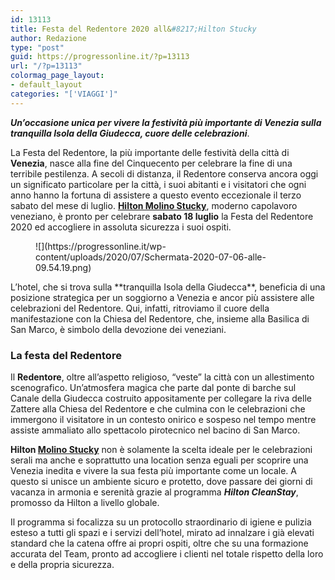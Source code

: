 ```yaml
---
id: 13113
title: Festa del Redentore 2020 all&#8217;Hilton Stucky
author: Redazione
type: "post"
guid: https://progressonline.it/?p=13113
url: "/?p=13113"
colormag_page_layout:
- default_layout
categories: "['VIAGGI']"
---
```


***Un’occasione unica per vivere la festività più importante di Venezia sulla tranquilla Isola della Giudecca, cuore delle celebrazioni***.

La Festa del Redentore, la più importante delle festività della città di **Venezia**, nasce alla fine del Cinquecento per celebrare la fine di una terribile pestilenza. A secoli di distanza, il Redentore conserva ancora oggi un significato particolare per la città, i suoi abitanti e i visitatori che ogni anno hanno la fortuna di assistere a questo evento eccezionale il terzo sabato del mese di luglio. [**Hilton Molino Stucky**](https://crm.aviarepstourism.com/ita/sites/all/modules/civicrm/extern/url.php?u=7202&qid=2285835), moderno capolavoro veneziano, è pronto per celebrare **sabato 18 luglio** la Festa del Redentore 2020 ed accogliere in assoluta sicurezza i suoi ospiti.

<div class="wp-block-image"><figure class="aligncenter size-large is-resized">![](https://progressonline.it/wp-content/uploads/2020/07/Schermata-2020-07-06-alle-09.54.19.png)</figure></div>L’hotel, che si trova sulla **tranquilla Isola della Giudecca**, beneficia di una posizione strategica per un soggiorno a Venezia e ancor più assistere alle celebrazioni del Redentore. Qui, infatti, ritroviamo il cuore della manifestazione con la Chiesa del Redentore, che, insieme alla Basilica di San Marco, è simbolo della devozione dei veneziani.

### La festa del Redentore

Il **Redentore**, oltre all’aspetto religioso, “veste” la città con un allestimento scenografico. Un’atmosfera magica che parte dal ponte di barche sul Canale della Giudecca costruito appositamente per collegare la riva delle Zattere alla Chiesa del Redentore e che culmina con le celebrazioni che immergono il visitatore in un contesto onirico e sospeso nel tempo mentre assiste ammaliato allo spettacolo pirotecnico nel bacino di San Marco.

**Hilton [Molino Stucky](https://progressonline.it/antonello-de-medici-e-il-nuovo-gm-di-hilton-molino-stucky/)** non è solamente la scelta ideale per le celebrazioni serali ma anche e soprattutto una location senza eguali per scoprire una Venezia inedita e vivere la sua festa più importante come un locale. A questo si unisce un ambiente sicuro e protetto, dove passare dei giorni di vacanza in armonia e serenità grazie al programma ***Hilton CleanStay***, promosso da Hilton a livello globale.

Il programma si focalizza su un protocollo straordinario di igiene e pulizia esteso a tutti gli spazi e i servizi dell’hotel, mirato ad innalzare i già elevati standard che la catena offre ai propri ospiti, oltre che su una formazione accurata del Team, pronto ad accogliere i clienti nel totale rispetto della loro e della propria sicurezza.